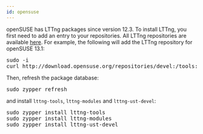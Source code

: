 ```yaml
---
id: opensuse
---
```


openSUSE has LTTng packages since version 12.3. To install LTTng, you
first need to add an entry to your repositories. All LTTng repositories
are available
<a href="http://download.opensuse.org/repositories/devel:/tools:/lttng/" class="ext">here</a>.
For example, the following will add the LTTng repository for
openSUSE&nbsp;13.1:

<pre class="term">
sudo -i
curl http://download.opensuse.org/repositories/devel:/tools:/lttng/openSUSE_13.1/devel:tools:lttng.repo &gt; /etc/zypp/repos.d/lttng.repo
</pre>

Then, refresh the package database:

<pre class="term">
sudo zypper refresh
</pre>

and install `lttng-tools`, `lttng-modules` and `lttng-ust-devel`:

<pre class="term">
sudo zypper install lttng-tools
sudo zypper install lttng-modules
sudo zypper install lttng-ust-devel
</pre>
